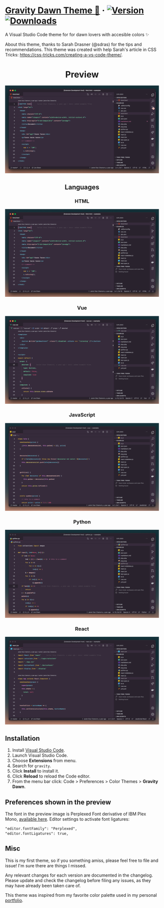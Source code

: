 # [Gravity Dawn Theme 🌅](https://github.com/coderdiaz/gravity-vscode-theme) &middot; [![Version](https://vsmarketplacebadge.apphb.com/version/coderdiaz.gravity.svg)](https://marketplace.visualstudio.com/items?itemName=coderdiaz.gravity) [![Downloads](https://img.shields.io/vscode-marketplace/r/coderdiaz.gravity.svg)](https://marketplace.visualstudio.com/items?itemName=coderdiaz.gravity)

A Visual Studio Code theme for for dawn lovers  with accesible colors ✨

About this theme, thanks to Sarah Drasner (@sdras) for the tips and recommendations. This theme was created with help Sarah's article in CSS Tricks: https://css-tricks.com/creating-a-vs-code-theme/.

<p align="center">
  <h1 align="center">Preview</h1>
</p>

![Preview](preview.png)

<p align="center">
  <h2 align="center">Languages</h2>
</p>

<p align="center">
  <h3 align="center">HTML</h3>
</p>

![Preview HTML](previews/html.png)

<p align="center">
  <h3 align="center">Vue</h3>
</p>

![Preview Vue](previews/vue.png)

<p align="center">
  <h3 align="center">JavaScript</h3>
</p>

![Preview JS](previews/js.png)

<p align="center">
  <h3 align="center">Python</h3>
</p>

![Preview Python](previews/python.png)

<p align="center">
  <h3 align="center">React</h3>
</p>

![Preview React](previews/react.png)

## Installation
1. Install [Visual Studio Code](https://code.visualstudio.com/).
2. Launch Visual Studio Code.
3. Choose **Extensions** from menu.
4. Search for `gravity`.
5. Click **Install** to install it.
6. Click **Reload** to reload the Code editor.
7. From the menu bar click: Code > Preferences > Color Themes > **Gravity Dawn**.

## Preferences shown in the preview
The font in the preview image is Perplexed Font derivative of IBM Plex Mono, [available here](https://github.com/phoikoi/perplexed). Editor settings to activate font ligatures:
```
"editor.fontFamily": "Perplexed",
"editor.fontLigatures": true,
```

## Misc
This is my first theme, so if you something amiss, please feel free to file and issue! I'm sure there are things I missed. 

Any relevant changes for each version are documented in the changelog. Please update and check the changelog before filing any issues, as they may have already been taken care of.

This theme was inspired from my favorite color palette used in my personal [portfolio](https://coderdiaz.me).